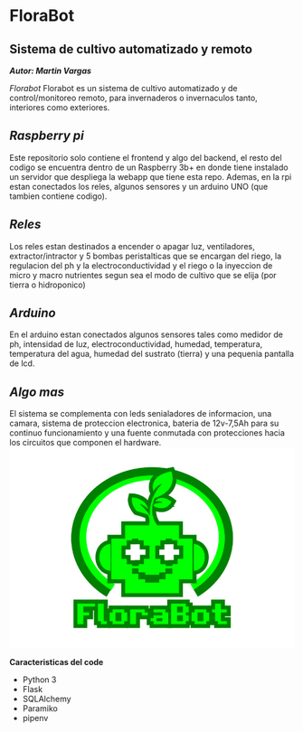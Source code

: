# FloraBot
## Sistema de cultivo automatizado y remoto

***Autor: Martin Vargas***

*Florabot*
Florabot es un sistema de cultivo automatizado y de control/monitoreo remoto, para invernaderos o invernaculos tanto,
interiores como exteriores.

*Raspberry pi*
--
Este repositorio solo contiene el frontend y algo del backend, el resto del codigo se encuentra dentro de un Raspberry
3b+ en donde tiene instalado un servidor que despliega la webapp que tiene esta repo. Ademas, en la rpi estan conectados
los reles, algunos sensores y un arduino UNO (que tambien contiene codigo).

*Reles*
--
Los reles estan destinados a encender o apagar luz, ventiladores, extractor/intractor y 5 bombas peristalticas que se
encargan del riego, la regulacion del ph y la electroconductividad y el riego o la inyeccion de micro y macro nutrientes
segun sea el modo de cultivo que se elija (por tierra o hidroponico)

*Arduino*
--
En el arduino estan conectados algunos sensores tales como medidor de ph, intensidad de luz, electroconductividad, 
humedad, temperatura, temperatura del agua, humedad del sustrato (tierra) y una pequenia pantalla de lcd.

*Algo mas*
--
El sistema se complementa con leds senialadores de informacion, una camara, sistema de proteccion electronica, bateria de 12v-7,5Ah
para su continuo funcionamiento y una fuente conmutada con protecciones hacia los circuitos que componen el hardware.
![image](static)

**Caracteristicas del code**
* Python 3
* Flask
* SQLAlchemy
* Paramiko
* pipenv

